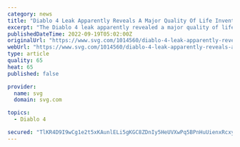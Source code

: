 ```yaml
---
category: news
title: "Diablo 4 Leak Apparently Reveals A Major Quality Of Life Inventory Upgrade"
excerpt: "The Diablo 4 leak apparently revealed a major quality of life improvement for your inventory. Here's what we gleaned from the videos."
publishedDateTime: 2022-09-19T05:02:00Z
originalUrl: "https://www.svg.com/1014560/diablo-4-leak-apparently-reveals-a-major-quality-of-life-inventory-upgrade/"
webUrl: "https://www.svg.com/1014560/diablo-4-leak-apparently-reveals-a-major-quality-of-life-inventory-upgrade/"
type: article
quality: 65
heat: 65
published: false

provider:
  name: svg
  domain: svg.com

topics:
  - Diablo 4

secured: "TlKR4D9I9wCg1e2t5xKAunlELi5gKGC8ZDnIy5HeUVXwPq5BPnHuUienxRcxymEeBDqpVt/a+511eaF4tWKREuC1b8YnowATyFi36Y9+7sGRFgbrhHFUFvBewZz9uLTe/VWnn37GSh47d4/GpD167pj1kkW7tZv+VFHwBGrgrMiWjMYrugj6+nrQ8oxb3ghpRT7NJ7ABc0ovx9rWuVADo+ftCZUQ5gAJnqQTk2ThfgNRyUNYM567zP/Ncx5j1pVfRduYBPdMcG7Gs6snSduFEjA2+TQEQ/A57+sa7Ubk4PpRiZLSQNcL9RpPt/xtec24Y+L575gWjSGdZNeGttqJKFVaeDXtZi3kIp+U47WDFCI=;6IFsO169cZ/ii2il4izMOw=="
---
```


